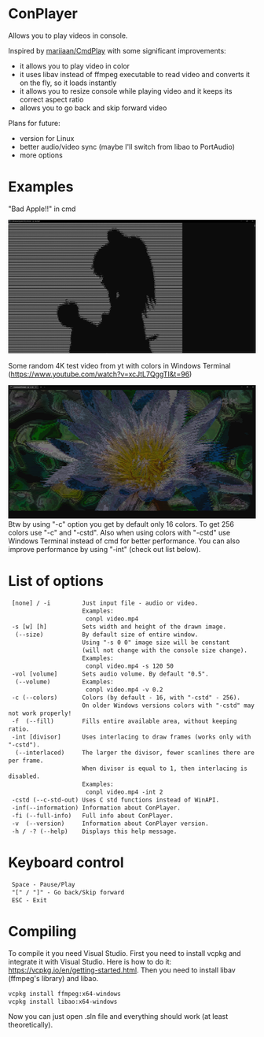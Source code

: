 # ConPlayer
Allows you to play videos in console.

Inspired by [mariiaan/CmdPlay](https://github.com/mariiaan/CmdPlay) with some significant improvements:
- it allows you to play video in color
- it uses libav instead of ffmpeg executable to read video and converts it on the fly, so it loads instantly
- it allows you to resize console while playing video and it keeps its correct aspect ratio
- allows you to go back and skip forward video

Plans for future:
- version for Linux
- better audio/video sync (maybe I'll switch from libao to PortAudio)
- more options

# Examples

"Bad Apple!!" in cmd

![Bad Apple!!](screenshots/bad_apple.png "Bad Apple!!")

Some random 4K test video from yt with colors in Windows Terminal (https://www.youtube.com/watch?v=xcJtL7QggTI&t=96)

![Colors](screenshots/colors.png "Colors")
Btw by using "-c" option you get by default only 16 colors. To get 256 colors use "-c" and "-cstd". Also when using colors with "-cstd" use Windows Terminal instead of cmd for better performance. You can also improve performance by using "-int" (check out list below).

# List of options
```
 [none] / -i         Just input file - audio or video.
                     Examples:
                      conpl video.mp4
 -s [w] [h]          Sets width and height of the drawn image.
  (--size)           By default size of entire window.
                     Using "-s 0 0" image size will be constant
                     (will not change with the console size change).
                     Examples:
                      conpl video.mp4 -s 120 50
 -vol [volume]       Sets audio volume. By default "0.5".
  (--volume)         Examples:
                      conpl video.mp4 -v 0.2
 -c (--colors)       Colors (by default - 16, with "-cstd" - 256).
                     On older Windows versions colors with "-cstd" may not work properly!
 -f  (--fill)        Fills entire available area, without keeping ratio.
 -int [divisor]      Uses interlacing to draw frames (works only with "-cstd").
  (--interlaced)     The larger the divisor, fewer scanlines there are per frame.
                     When divisor is equal to 1, then interlacing is disabled.
                     Examples:
                      conpl video.mp4 -int 2
 -cstd (--c-std-out) Uses C std functions instead of WinAPI.
 -inf(--information) Information about ConPlayer.
 -fi (--full-info)   Full info about ConPlayer.
 -v  (--version)     Information about ConPlayer version.
 -h / -? (--help)    Displays this help message.
 ```

# Keyboard control
```
 Space - Pause/Play
 "[" / "]" - Go back/Skip forward
 ESC - Exit
```

# Compiling
To compile it you need Visual Studio. First you need to install vcpkg and integrate it with Visual Studio. Here is how to do it: https://vcpkg.io/en/getting-started.html. Then you need to install libav (ffmpeg's library) and libao.
```
vcpkg install ffmpeg:x64-windows
vcpkg install libao:x64-windows
```
Now you can just open .sln file and everything should work (at least theoretically).
